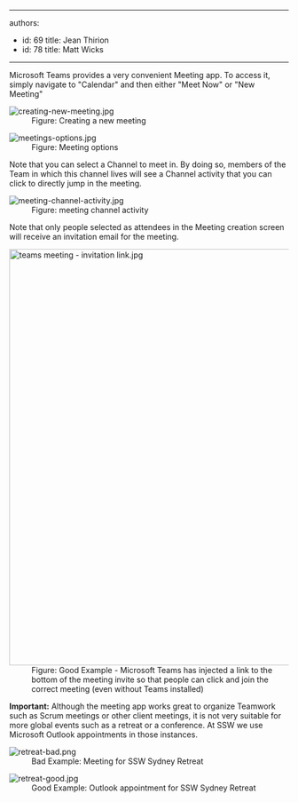 

---
authors:
  - id: 69
    title: Jean Thirion
  - id: 78
    title: Matt Wicks
---




<span class='intro'> Microsoft Teams provides a very convenient Meeting app. To access it, simply navigate to &quot;Calendar&quot;&#160;and then either &quot;Meet Now&quot;&#160;or &quot;New Meeting&quot;<br> </span>

<dl class="image"><dt>
      <img src="/PublishingImages/creating-new-meeting.jpg" alt="creating-new-meeting.jpg" />
   </dt><dd>​Figure&#58; Creating a new meeting&#160;</dd></dl><dl class="image"><dt>
      <img src="/PublishingImages/meetings-options.jpg" alt="meetings-options.jpg" />
   </dt><dd>Figure&#58; Meeting options</dd></dl><p>Note that you can select a Channel to meet in. By doing so, members of the Team in which this channel lives will see a Channel activity that you can click to directly jump in the meeting.<br></p><dl class="image"><dt>
      <img src="/PublishingImages/meeting-channel-activity.jpg" alt="meeting-channel-activity.jpg" />​
   </dt><dd>Figure&#58; meeting channel activity</dd></dl><p>Note that only people selected as attendees in the Meeting creation screen will receive an invitation email for the meeting.<br></p><dl class="goodImage"><dt><img src="/SiteAssets/run-your-meetings-through-teams/teams%20meeting%20-%20invitation%20link.jpg" alt="teams meeting - invitation link.jpg" style="width&#58;750px;" /></dt><dd>​​Figure&#58; Good Example - Microsoft Teams has injected a link to the bottom of the meeting invite so that people can click and join the correct meeting (even without Teams installed)</dd></dl>
<p></p><p><b>Important&#58;</b> Although the meeting app works great to organize Teamwork such as Scrum meetings or other client meetings, it is not very suitable for more global events such as a retreat or a conference. At SSW we use Microsoft Outlook appointments in those instances. </p><dl class="badImage"><dt>
      <img src="/PublishingImages/retreat-bad.png" alt="retreat-bad.png" />
   </dt><dd>Bad Example&#58; Meeting for SSW Sydney Retreat</dd></dl><dl class="goodImage"><dt>
      <img src="/PublishingImages/retreat-good.jpg" alt="retreat-good.jpg" />
   </dt><dd>Good Example&#58; Outlook appointment for SSW Sydney Retreat<br><br></dd></dl>


